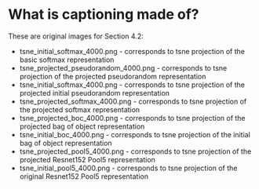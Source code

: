 
# What is captioning made of?

These are original images for Section 4.2: 

* tsne_initial_softmax_4000.png  - corresponds to tsne projection of the basic softmax representation
* tsne_projected_pseudorandom_4000.png  - corresponds to tsne projection of the projected pseudorandom representation
* tsne_initial_softmax_4000.png  - corresponds to tsne projection of the projected initial pseudorandom representation
* tsne_projected_softmax_4000.png  - corresponds to tsne projection of the projected softmax representation
* tsne_projected_boc_4000.png  - corresponds to tsne projection of the projected bag of object representation
* tsne_initial_boc_4000.png  - corresponds to tsne projection of the initial bag of object representation
* tsne_projected_pool5_4000.png  - corresponds to tsne projection of the projected Resnet152 Pool5 representation
* tsne_initial_pool5_4000.png  - corresponds to tsne projection of the original Resnet152 Pool5 representation
